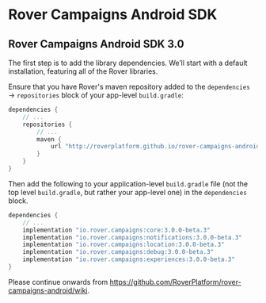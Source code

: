 # Rover Campaigns Android SDK

## Rover Campaigns Android SDK 3.0

The first step is to add the library dependencies.  We’ll start with a default
installation, featuring all of the Rover libraries.

Ensure that you have Rover's maven repository added to the `dependencies` →
`repositories` block of your app-level `build.gradle`:

```groovy
dependencies {
    // ...
    repositories {
        // ...
        maven {
            url "http://roverplatform.github.io/rover-campaigns-android/maven"
        }
    }
}
```

Then add the following to your application-level `build.gradle` file (not the
top level `build.gradle`, but rather your app-level one) in the `dependencies`
block.
 
```groovy
dependencies {
    // ...
    implementation "io.rover.campaigns:core:3.0.0-beta.3"
    implementation "io.rover.campaigns:notifications:3.0.0-beta.3"
    implementation "io.rover.campaigns:location:3.0.0-beta.3"
    implementation "io.rover.campaigns:debug:3.0.0-beta.3"
    implementation "io.rover.campaigns:experiences:3.0.0-beta.3"
}
```

Please continue onwards from https://github.com/RoverPlatform/rover-campaigns-android/wiki.
